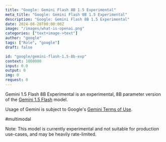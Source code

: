 ```yaml
---
title: "Google: Gemini Flash 8B 1.5 Experimental"
meta_title: "Google: Gemini Flash 8B 1.5 Experimental"
description: "Google: Gemini Flash 8B 1.5 Experimental"
date: 2024-08-28T00:00:00Z
image: "/images/what-is-openai.png"
categories: ["text+image->text"]
author: "google"
tags: ["Role", "google"]
draft: false

id: "google/gemini-flash-1.5-8b-exp"
context: 1000000
input: 0.0
output: 0
img: 0
request: 0
---
```


Gemini 1.5 Flash 8B Experimental is an experimental, 8B parameter version of the [Gemini 1.5 Flash](/models/google/gemini-flash-1.5) model.

Usage of Gemini is subject to Google's [Gemini Terms of Use](https://ai.google.dev/terms).

#multimodal

Note: This model is currently experimental and not suitable for production use-cases, and may be heavily rate-limited.

